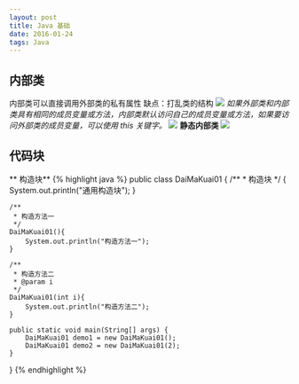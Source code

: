 ```yaml
---
layout: post
title: Java 基础
date: 2016-01-24
tags: Java
---
```

## 内部类
内部类可以直接调用外部类的私有属性
缺点：打乱类的结构
![](http://i2.piimg.com/50551ca56bd350c3.png)
_如果外部类和内部类具有相同的成员变量或方法，内部类默认访问自己的成员变量或方法，如果要访问外部类的成员变量，可以使用 this 关键字。_
![](http://i4.piimg.com/225dc3fef170e266.png)
**静态内部类**
![](http://i4.piimg.com/a24bd959a9e0c4b9.jpg)

## 代码块
** 构造块**
 {% highlight java %}
public class DaiMaKuai01 {
	/**
	 * 构造块
	 */
	{
		System.out.println("通用构造块");
	}
	
	/**
	 * 构造方法一
	 */
	DaiMaKuai01(){
		System.out.println("构造方法一");
	}
	
	/**
	 * 构造方法二
	 * @param i
	 */
	DaiMaKuai01(int i){
		System.out.println("构造方法二");
	}
	
	public static void main(String[] args) {
		DaiMaKuai01 demo1 = new DaiMaKuai01();
		DaiMaKuai01 demo2 = new DaiMaKuai01(2);
	}
}
{% endhighlight %}